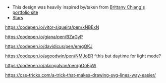 - This design was heavily inspired by/taken from [Brittany Chiang's portfolio site](https://brittanychiang.com/)
- [Stars](https://codepen.io/sarazond/pen/LYGbwj)

https://codepen.io/vitor-siqueira/pen/xNBExN

https://codepen.io/giana/pen/BZaGyP

https://codepen.io/davidicus/pen/emgQKJ

https://codepen.io/agoodwin/pen/NMJoER 
^this but daytime for light mode? 


https://codepen.io/alaingalvan/pen/gOoEpW

https://css-tricks.com/a-trick-that-makes-drawing-svg-lines-way-easier/